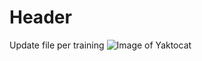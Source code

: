 # Header
Update file per training
![Image of Yaktocat](https://octodex.github.com/images/yaktocat.png)
